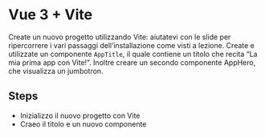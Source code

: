 # Vue 3 + Vite

Create un nuovo progetto utilizzando Vite: aiutatevi con le slide per ripercorrere i vari passaggi dell’installazione come visti a lezione.
Create e utilizzate un componente `AppTitle`, il quale contiene un titolo che recita “La mia prima app con Vite!”. Inoltre creare un secondo componente AppHero, che visualizza un jumbotron.

## Steps

- Inizializzo il nuovo progetto con Vite
- Craeo il titolo e un nuovo componente
